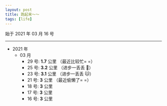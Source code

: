 ```yaml
---
layout: post
title: 跑起来～～
tags: [life]
---
```


始于 2021 年 03 月 16 号

---

- 2021 年
  - 03 月
    - 29 号: **1.7** 公里 （最近比较忙= =）
    - 25 号: **3.2** 公里 （进步一丢丢 🐶）
    - 23 号: **3.1** 公里 （进步一丢丢 🐱）
    - 21 号: **3** 公里 （最近偷懒了= =）
    - 18 号: **3** 公里
    - 17 号: **3** 公里
    - 16 号: **3** 公里
